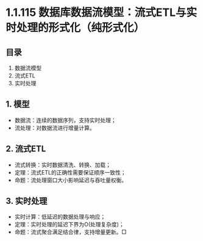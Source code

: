 # 1.1.115 数据库数据流模型：流式ETL与实时处理的形式化（纯形式化）

## 目录

1. 数据流模型
2. 流式ETL
3. 实时处理

## 1. 模型

- 数据流：连续的数据序列，支持实时处理；
- 流处理：对数据流进行增量计算。

## 2. 流式ETL

- 流式转换：实时数据清洗、转换、加载；
- 定理：流式ETL的正确性需要保证顺序一致性；
- 命题：流处理窗口大小影响延迟与吞吐量权衡。

## 3. 实时处理

- 实时计算：低延迟的数据处理与响应；
- 定理：实时处理的延迟下界为O(处理复杂度)；
- 命题：流式聚合满足结合律，支持增量更新。□

